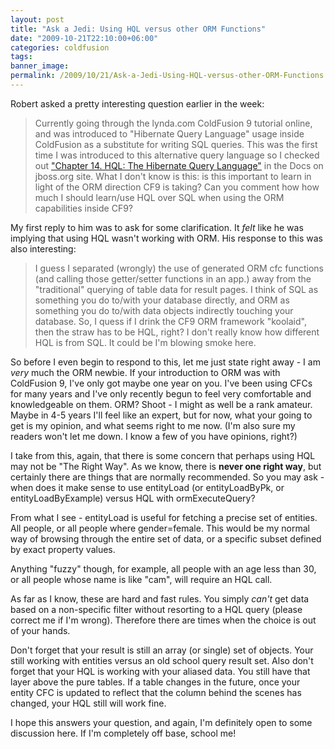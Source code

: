 ```yaml
---
layout: post
title: "Ask a Jedi: Using HQL versus other ORM Functions"
date: "2009-10-21T22:10:00+06:00"
categories: coldfusion 
tags: 
banner_image: 
permalink: /2009/10/21/Ask-a-Jedi-Using-HQL-versus-other-ORM-Functions
---
```


Robert asked a pretty interesting question earlier in the week:

<blockquote>
Currently going through the lynda.com ColdFusion 9 tutorial online, and was introduced to "Hibernate Query Language" usage inside ColdFusion as a substitute for writing SQL queries. This was the first time I was introduced to this alternative query language so I checked out <a href="http://bit.ly/2hKgjo">"Chapter 14. HQL: The Hibernate Query Language"</a> in the Docs on jboss.org site. What I don't know is this: is this important to learn in light of the ORM direction CF9 is taking? Can you comment how how much I should learn/use HQL over SQL when using the ORM capabilities inside CF9?
</blockquote>

My first reply to him was to ask for some clarification. It <i>felt</i> like he was implying that using HQL wasn't working with ORM. His response to this was also interesting:

<blockquote>
I guess I separated (wrongly) the use of generated ORM cfc functions (and calling those getter/setter functions in an app.) away from the "traditional" querying of table data for result pages. I think of SQL as something you do to/with your database directly, and ORM as something you do to/with data objects indirectly touching your database. So, I quess if I drink the CF9 ORM framework "koolaid", then the straw has to be HQL, right? I don't really know how different HQL is from SQL. It could be I'm blowing smoke here.
</blockquote>
<!--more-->
So before I even begin to respond to this, let me just state right away - I am <i>very</i> much the ORM newbie. If your introduction to ORM was with ColdFusion 9, I've only got maybe one year on you. I've been using CFCs for many years and I've only recently begun to feel very comfortable and knowledgeable on them. ORM? Shoot - I might as well be a rank amateur. Maybe in 4-5 years I'll feel like an expert, but for now, what your going to get is my opinion, and what seems right to me now. (I'm also sure my readers won't let me down. I know a few of you have opinions, right?)

I take from this, again, that there is some concern that perhaps using HQL may not be "The Right Way". As we know, there is <b>never one right way</b>, but certainly there are things that are normally recommended. So you may ask - when does it make sense to use entityLoad (or entityLoadByPk, or entityLoadByExample) versus HQL with ormExecuteQuery? 

From what I see - entityLoad is useful for fetching a precise set of entities. All people, or all people where gender=female. This would be my normal way of browsing through the entire set of data, or a specific subset defined by exact property values.

Anything "fuzzy" though, for example, all people with an age less than 30, or all people whose name is like "cam", will require an HQL call. 

As far as I know, these are hard and fast rules. You simply <i>can't</i> get data based on a non-specific filter without resorting to a HQL query (please correct me if I'm wrong). Therefore there are times when the choice is out of your hands.

Don't forget that your result is still an array (or single) set of objects. Your still working with entities versus an old school query result set. Also don't forget that your HQL is working with your aliased data. You still have that layer above the pure tables. If a table changes in the future, once your entity CFC is updated to reflect that the column behind the scenes has changed, your HQL still will work fine. 

I hope this answers your question, and again, I'm definitely open to some discussion here. If I'm completely off base, school me!